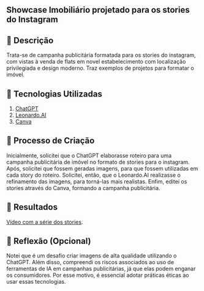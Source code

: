 ## Showcase Imobiliário projetado para os stories do Instagram

## 📒 Descrição
Trata-se de campanha publicitária formatada para os stories do instagram, com vistas à venda de flats em novel estabelecimento com localização privilegiada e design moderno. Traz exemplos de projetos para formatar o imóvel.

## 🤖 Tecnologias Utilizadas
1. [ChatGPT]([url](https://chatgpt.com/?oai-dm=1))
2. [Leonardo.AI]([url](https://leonardo.ai/))
3. [Canva]([url](https://www.canva.com/))

## 🧐 Processo de Criação
Inicialmente, solicitei que o ChatGPT elaborasse roteiro para uma campanha publicitária de imóvel no formato de stories para o instagram. Após, solicitei que fossem geradas imagens, para que fossem utilizadas em cada story do roteiro. Solicitei, então, que o Leonardo.AI realizasse o refinamento das imagens, para torná-las mais realistas. Enfim, editei os stories através do Canva, formando a campanha publicitária.

## 🚀 Resultados
[Vídeo com a série dos stories]([url](https://drive.google.com/file/d/1kWuEQC-CFQfq1oO68BpO4mJ7k4Fe7LUF/view?usp=sharing)).

## 💭 Reflexão (Opcional)
Notei que é um desafio criar imagens de alta qualidade utilizando o ChatGPT. Além disso, compreendi os riscos associados ao uso de ferramentas de IA em campanhas publicitárias, já que elas podem enganar os consumidores. Por esse motivo, é essencial adotar práticas éticas ao usar essas tecnologias.
